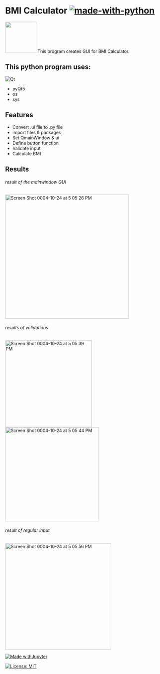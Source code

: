 # BMI Calculator [![made-with-python](https://img.shields.io/badge/Made%20with-Python-1f425f.svg)](https://www.python.org/)

<img src="https://user-images.githubusercontent.com/108591389/197639303-3fa795b1-a063-4f49-97ed-1013361740bb.jpg" width="100" height="100"> 
This program creates GUI for BMI Calculator.

## This python program uses:
![Qt](https://img.shields.io/badge/Qt-%23217346.svg?style=for-the-badge&logo=Qt&logoColor=white)
- pyQt5
- os
- sys

## Features

- Convert .ui file to .py file
- import files & packages
- Set QmainWindow & ui
- Define button function
- Validate input
- Calculate BMI

## Results
###### result of the mainwindow GUI
<img width="398" alt="Screen Shot 0004-10-24 at 5 05 26 PM" src="https://user-images.githubusercontent.com/108591389/197640958-2d094725-21a5-4067-9e8b-450b5d4e80c1.png">

###### results of validations 

<img width="279" alt="Screen Shot 0004-10-24 at 5 05 39 PM" src="https://user-images.githubusercontent.com/108591389/197641052-a38adfde-587f-4cfa-ba49-b8dacfb6e06a.png">
<img width="302" alt="Screen Shot 0004-10-24 at 5 05 44 PM" src="https://user-images.githubusercontent.com/108591389/197641086-5acd2f11-b6b4-4dcd-b2a9-bd96da0085fa.png">

###### result of regular input

<img width="341" alt="Screen Shot 0004-10-24 at 5 05 56 PM" src="https://user-images.githubusercontent.com/108591389/197641341-061f47ad-5506-4afc-9019-327511f63d33.png">

[![Made withJupyter](https://img.shields.io/badge/Made%20with-Jupyter-orange?style=for-the-badge&logo=Jupyter)](https://jupyter.org/try)

[![License: MIT](https://img.shields.io/badge/License-MIT-yellow.svg)](https://opensource.org/licenses/MIT)

